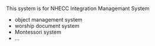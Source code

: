 This system is for NHECC Integration Managemant System

- object management system
- worship document system
- Montessori system
- ...

